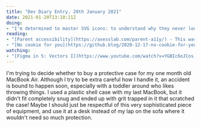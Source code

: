 ```yaml
---
title: "Dev Diary Entry, 20th January 2021"
date: 2021-01-20T13:10:21Z
doing:
- "I'm determined to master SVG icons: to understand why they never look how I want them too! I'm learning a lot about viewBox this week and creating icons of my own in Figma and exporting them to practice."
reading:
- "[Parent accessibility](https://axesslab.com/parent-a11y/) - This was a fun read as a parent and a developer! It also contains a wonderful graphic explaining the difference between permanent, temporary and situational disabilities."
- "[No cookie for you](https://github.blog/2020-12-17-no-cookie-for-you/) - GitHub explains that they no longer have cookie banners because ... they don't use non-essential cookies! Sort of blew my mind."
watching:
- "[Figma in 5: Vectors I](https://www.youtube.com/watch?v=YGBIc6oJCos) - I had to keep pausing to scribble down notes, I learnt so much from this video!"
---
```


I'm trying to decide whether to buy a protective case for my one month old MacBook Air. Although I try to be extra careful how I handle it, an accident is bound to happen soon, especially with a toddler around who likes throwing things. I used a plastic shell case with my last MacBook, but it didn't fit completely snug and ended up with grit trapped in it that scratched the case! Maybe I should just be respectful of this very sophisticated piece of equipment, and use it at a desk instead of my lap on the sofa where it wouldn't need so much protection.
